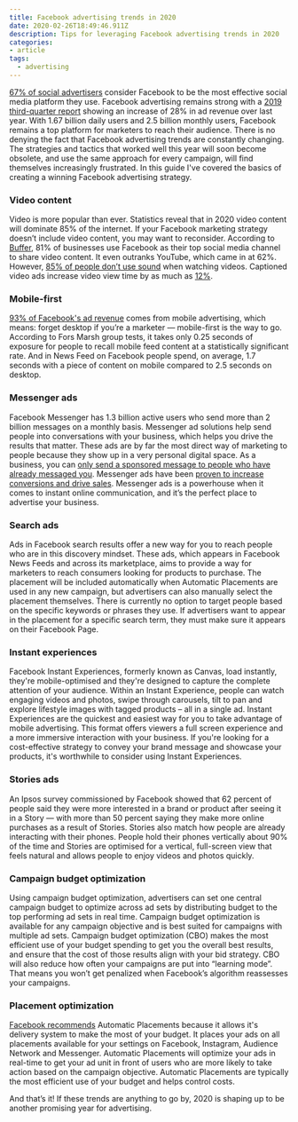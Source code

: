 ```yaml
---
title: Facebook advertising trends in 2020
date: 2020-02-26T18:49:46.911Z
description: Tips for leveraging Facebook advertising trends in 2020
categories:
- article
tags:
  - advertising
---
```

[67% of social advertisers](https://www.lyfemarketing.com/blog/facebook-advertising-statistics/) consider Facebook to be the most effective social media platform they use. Facebook advertising remains strong with a [2019 third-quarter report](https://investor.fb.com/investor-news/press-release-details/2019/Facebook-Reports-Second-Quarter-2019-Results/default.aspx) showing an increase of 28% in ad revenue over last year. With 1.67 billion daily users and 2.5 billion monthly users, Facebook remains a top platform for marketers to reach their audience. There is no denying the fact that Facebook advertising trends are constantly changing. The strategies and tactics that worked well this year will soon become obsolete, and use the same approach for every campaign, will find themselves increasingly frustrated. In this guide I've covered the basics of creating a winning Facebook advertising strategy.

### Video content

Video is more popular than ever. Statistics reveal that in 2020 video content will dominate 85% of the internet. If your Facebook marketing strategy doesn’t include video content, you may want to reconsider. According to [Buffer](https://buffer.com/state-of-social-2019), 81%  of businesses use Facebook as their top social media channel to share video content. It even outranks YouTube, which came in at 62%. However, [85% of people don’t use sound](https://digiday.com/media/silent-world-facebook-video/) when watching videos. Captioned video ads increase video view time by as much as [12%](https://www.facebook.com/business/news/updated-features-for-video-ads).

### Mobile-first

[93% of Facebook's ad revenue](https://martechtoday.com/despite-ongoing-criticism-facebook-generates-16-6-billion-in-ad-revenue-during-q4-up-30-yoy-230261) comes from mobile advertising, which means: forget desktop if you’re a marketer — mobile-first is the way to go. According to Fors Marsh group tests, it takes only 0.25 seconds of exposure for people to recall mobile feed content at a statistically significant rate. And in News Feed on Facebook people spend, on average, 1.7 seconds with a piece of content on mobile compared to 2.5 seconds on desktop.

### Messenger ads

Facebook Messenger has 1.3 billion active users who send more than 2 billion messages on a monthly basis. Messenger ad solutions help send people into conversations with your business, which helps you drive the results that matter. These ads are by far the most direct way of marketing to people because they show up in a very personal digital space. As a business, you can [only send a sponsored message to people who have already messaged you](https://www.facebook.com/business/help/1743482385918537).  Messenger ads have been [proven to increase conversions and drive sales](https://www.facebook.com/business/products/messenger-for-business). Messenger ads is a powerhouse when it comes to instant online communication, and it’s the perfect place to advertise your business.

### Search ads

Ads in Facebook search results offer a new way for you to reach people who are in this discovery mindset. These ads, which appears in Facebook News Feeds and across its marketplace, aims to provide a way for marketers to reach consumers looking for products to purchase. The placement will be included automatically when Automatic Placements are used in any new campaign, but advertisers can also manually select the placement themselves. There is currently no option to target people based on the specific keywords or phrases they use. If advertisers want to appear in the placement for a specific search term, they must make sure it appears on their Facebook Page.

### Instant experiences

Facebook Instant Experiences, formerly known as Canvas, load instantly, they're mobile-optimised and they're designed to capture the complete attention of your audience. Within an Instant Experience, people can watch engaging videos and photos, swipe through carousels, tilt to pan and explore lifestyle images with tagged products – all in a single ad. Instant Experiences are the quickest and easiest way for you to take advantage of mobile advertising. This format offers viewers a full screen experience and a more immersive interaction with your business. If you're looking for a cost-effective strategy to convey your brand message and showcase your products, it's worthwhile to consider using Instant Experiences.

### Stories ads

An Ipsos survey commissioned by Facebook showed that 62 percent of people said they were more interested in a brand or product after seeing it in a Story — with more than 50 percent saying they make more online purchases as a result of Stories. Stories also match how people are already interacting with their phones. People hold their phones vertically about 90% of the time and Stories are optimised for a vertical, full-screen view that feels natural and allows people to enjoy videos and photos quickly.

### Campaign budget optimization

Using campaign budget optimization, advertisers can set one central campaign budget to optimize across ad sets by distributing budget to the top performing ad sets in real time. Campaign budget optimization is available for any campaign objective and is best suited for campaigns with multiple ad sets. Campaign budget optimization (CBO) makes the most efficient use of your budget spending to get you the overall best results, and ensure that the cost of those results align with your bid strategy. CBO will also reduce how often your campaigns are put into “learning mode”. That means you won’t get penalized when Facebook’s algorithm reassesses your campaigns.

### Placement optimization

[Facebook recommends](https://www.facebook.com/business/help/196554084569964?id=369787570424415) Automatic Placements because it allows it's delivery system to make the most of your budget. It places your ads on all placements available for your settings on Facebook, Instagram, Audience Network and Messenger. Automatic Placements will optimize your ads in real-time to get your ad unit in front of users who are more likely to take action based on the campaign objective. Automatic Placements are typically the most efficient use of your budget and helps control costs.

And that’s it! If these trends are anything to go by, 2020 is shaping up to be another promising year for advertising.
